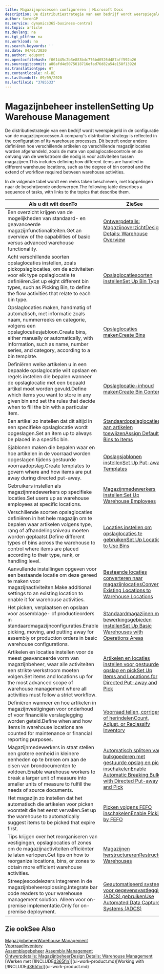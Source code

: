 ```yaml
---
title: Magazijnprocessen configureren | Microsoft Docs
description: De distributiestrategie van een bedrijf wordt weerspiegeld in de configuratie van zijn magazijnprocessen. Dit betreft onder andere definiëren hoe verschillende artikelen op verschillende magazijnlocaties worden afgehandeld, zoals de mate van opslaglocatiecontrole en de omvang van de werkstroom die nodig is voor activiteiten tussen magazijnen.
author: SorenGP
ms.service: dynamics365-business-central
ms.topic: article
ms.devlang: na
ms.tgt_pltfrm: na
ms.workload: na
ms.search.keywords: ''
ms.date: 04/01/2020
ms.author: edupont
ms.openlocfilehash: f061445c2b3e883bdc776bd0526d487aff592a26
ms.sourcegitcommit: a80afd4e5075018716efad76d82a54e158f1392d
ms.translationtype: HT
ms.contentlocale: nl-BE
ms.lasthandoff: 09/09/2020
ms.locfileid: "3785533"
---
```

# <a name="setting-up-warehouse-management"></a><span data-ttu-id="3ea8d-104">Magazijnbeheer instellen</span><span class="sxs-lookup"><span data-stu-id="3ea8d-104">Setting Up Warehouse Management</span></span>
<span data-ttu-id="3ea8d-105">De distributiestrategie van een bedrijf wordt weerspiegeld in de configuratie van de magazijnprocessen.</span><span class="sxs-lookup"><span data-stu-id="3ea8d-105">A company's distribution strategy is reflected in the configuration of its warehouse processes.</span></span> <span data-ttu-id="3ea8d-106">Dit betreft onder andere definiëren hoe verschillende artikelen op verschillende magazijnlocaties worden afgehandeld, zoals de mate van opslaglocatiecontrole en de omvang van de werkstroom die nodig is voor activiteiten tussen magazijnen.</span><span class="sxs-lookup"><span data-stu-id="3ea8d-106">This includes defining how different items are handled in different warehouse locations, such as the degree of bin control and the extend of workflow required between warehouse activities.</span></span>  

 <span data-ttu-id="3ea8d-107">In de volgende tabel wordt een reeks taken beschreven, met koppelingen naar de beschrijvende onderwerpen.</span><span class="sxs-lookup"><span data-stu-id="3ea8d-107">The following table describes a sequence of tasks, with links to the topics that describe them.</span></span>   

|<span data-ttu-id="3ea8d-108">**Als u dit wilt doen**</span><span class="sxs-lookup"><span data-stu-id="3ea8d-108">**To**</span></span>|<span data-ttu-id="3ea8d-109">**Zie**</span><span class="sxs-lookup"><span data-stu-id="3ea8d-109">**See**</span></span>|  
|------------|-------------|  
|<span data-ttu-id="3ea8d-110">Een overzicht krijgen van de mogelijkheden van standaard- en geavanceerde magazijnfunctionaliteiten.</span><span class="sxs-lookup"><span data-stu-id="3ea8d-110">Get an overview of the capabilities of basic versus advanced warehouse functionality.</span></span>|[<span data-ttu-id="3ea8d-111">Ontwerpdetails: Magazijnoverzicht</span><span class="sxs-lookup"><span data-stu-id="3ea8d-111">Design Details: Warehouse Overview</span></span>](design-details-warehouse-overview.md)|  
|<span data-ttu-id="3ea8d-112">Acht verschillende soorten opslaglocaties instellen, zoals pickopslaglocaties, om de activiteiten voor elk type opslaglocatie te definiëren.</span><span class="sxs-lookup"><span data-stu-id="3ea8d-112">Set up eight different bin types, such as Picking Bin, to define the flow activities that relate to each bin type.</span></span>|[<span data-ttu-id="3ea8d-113">Opslaglocatiesoorten instellen</span><span class="sxs-lookup"><span data-stu-id="3ea8d-113">Set Up Bin Types</span></span>](warehouse-how-to-set-up-bin-types.md)|  
|<span data-ttu-id="3ea8d-114">Opslaglocaties maken, handmatig of automatisch, met informatie zoals naam, nummerreeks en categorie, volgens een opslaglocatiesjabloon.</span><span class="sxs-lookup"><span data-stu-id="3ea8d-114">Create bins, either manually or automatically, with information, such as name, number series, and category, according to a bin template.</span></span>|[<span data-ttu-id="3ea8d-115">Opslaglocaties maken</span><span class="sxs-lookup"><span data-stu-id="3ea8d-115">Create Bins</span></span>](warehouse-how-to-create-individual-bins.md)|  
|<span data-ttu-id="3ea8d-116">Definiëren welke artikelen u in een bepaalde opslaglocatie wilt opslaan en regels instellen die bepalen wanneer de opslaglocatie met een bepaald artikel moet worden gevuld.</span><span class="sxs-lookup"><span data-stu-id="3ea8d-116">Define which items you want to store in any given bin and set the rules that decide when to fill the bin with a particular item.</span></span>|[<span data-ttu-id="3ea8d-117">Opslaglocatie-inhoud maken</span><span class="sxs-lookup"><span data-stu-id="3ea8d-117">Create Bin Contents</span></span>](warehouse-how-to-set-up-bin-contents.md)|  
|<span data-ttu-id="3ea8d-118">Een artikel zo instellen dat dit altijd in een specifieke opslaglocatie wordt opgeslagen.</span><span class="sxs-lookup"><span data-stu-id="3ea8d-118">Set an item up to always be placed in a specific bin.</span></span>|[<span data-ttu-id="3ea8d-119">Standaardopslaglocaties aan artikelen toewijzen</span><span class="sxs-lookup"><span data-stu-id="3ea8d-119">Assign Default Bins to Items</span></span>](warehouse-how-to-assign-default-bins-to-items.md)|
|<span data-ttu-id="3ea8d-120">Sjablonen maken die bepalen waar en hoe artikelen in de voorraad worden opgeslagen tijdens gestuurde voorraadopslag.</span><span class="sxs-lookup"><span data-stu-id="3ea8d-120">Create templates to govern where and how items are put away during directed put-away.</span></span>|[<span data-ttu-id="3ea8d-121">Opslagsjablonen instellen</span><span class="sxs-lookup"><span data-stu-id="3ea8d-121">Set Up Put-away Templates</span></span>](warehouse-how-to-set-up-put-away-templates.md)|
|<span data-ttu-id="3ea8d-122">Gebruikers instellen als magazijnmedewerkers op specifieke locaties.</span><span class="sxs-lookup"><span data-stu-id="3ea8d-122">Set users up as warehouse employees at specific locations.</span></span>|[<span data-ttu-id="3ea8d-123">Magazijnmedewerkers instellen:</span><span class="sxs-lookup"><span data-stu-id="3ea8d-123">Set Up Warehouse Employees</span></span>](warehouse-how-to-set-up-warehouse-employees.md)|
|<span data-ttu-id="3ea8d-124">Verschillende soorten opslaglocaties definiëren in het hele magazijn om te bepalen waar artikelen volgens type, rang of afhandelingsniveau moeten worden geplaatst.</span><span class="sxs-lookup"><span data-stu-id="3ea8d-124">Define different types of bins across the warehouse to control where items are placed according to their type, rank, or handling level.</span></span>|[<span data-ttu-id="3ea8d-125">Locaties instellen om opslaglocaties te gebruiken</span><span class="sxs-lookup"><span data-stu-id="3ea8d-125">Set Up Locations to Use Bins</span></span>](warehouse-how-to-set-up-locations-to-use-bins.md)|
|<span data-ttu-id="3ea8d-126">Aanvullende instellingen opgeven voor een bestaande locatie om deze gereed te maken voor magazijnactiviteiten.</span><span class="sxs-lookup"><span data-stu-id="3ea8d-126">Make additional settings to an existing location to enable it for warehouse activities.</span></span>|[<span data-ttu-id="3ea8d-127">Bestaande locaties converteren naar magazijnlocaties</span><span class="sxs-lookup"><span data-stu-id="3ea8d-127">Convert Existing Locations to Warehouse Locations</span></span>](warehouse-how-to-convert-existing-locations-to-warehouse-locations.md)|
|<span data-ttu-id="3ea8d-128">Het picken, verplaatsen en opslaan voor assemblage- of productieorders in standaardmagazijnconfiguraties.</span><span class="sxs-lookup"><span data-stu-id="3ea8d-128">Enable picking, moving, and putting away for assembly or production orders in basic warehouse configurations.</span></span>|[<span data-ttu-id="3ea8d-129">Standaardmagazijnen met bewerkingsgebieden instellen</span><span class="sxs-lookup"><span data-stu-id="3ea8d-129">Set Up Basic Warehouses with Operations Areas</span></span>](warehouse-how-to-set-up-basic-warehouses-with-operations-areas.md)|  
|<span data-ttu-id="3ea8d-130">Artikelen en locaties instellen voor de meest geavanceerde vorm van magazijnbeheer, waar alle activiteiten een strikte werkstroom moeten volgen.</span><span class="sxs-lookup"><span data-stu-id="3ea8d-130">Set items and locations up for the most advanced scope of warehouse management where all activities must follow a strict workflow.</span></span>|[<span data-ttu-id="3ea8d-131">Artikelen en locaties instellen voor gestuurde opslag en pick</span><span class="sxs-lookup"><span data-stu-id="3ea8d-131">Set Up Items and Locations for Directed Put-away and Pick</span></span>](warehouse-how-to-set-up-items-for-directed-put-away-and-pick.md)|  
|<span data-ttu-id="3ea8d-132">Definiëren wanneer en hoe artikelen in magazijnvestigingen voor onderhoud of voor financiële verslaglegging worden geteld.</span><span class="sxs-lookup"><span data-stu-id="3ea8d-132">Define when and how items in warehouse locations are counted for maintenance or financial reporting purposes.</span></span>|[<span data-ttu-id="3ea8d-133">Voorraad tellen, corrigeren of herindelen</span><span class="sxs-lookup"><span data-stu-id="3ea8d-133">Count, Adjust, or Reclassify Inventory</span></span>](inventory-how-count-adjust-reclassify.md)|
|<span data-ttu-id="3ea8d-134">Magazijnmedewerkers in staat stellen een grotere eenheid in kleinere eenheden op te breken om aan de eisen van brondocumenten te voldoen.</span><span class="sxs-lookup"><span data-stu-id="3ea8d-134">Enable warehouse workers to break a larger unit of measure into smaller units of measure to fulfill the needs of source documents.</span></span>|[<span data-ttu-id="3ea8d-135">Automatisch splitsen van bulkgoederen met gestuurde opslag en pick inschakelen</span><span class="sxs-lookup"><span data-stu-id="3ea8d-135">Enable Automatic Breaking Bulk with Directed Put-away and Pick</span></span>](warehouse-enable-automatic-breaking-bulk-with-directed-put-away-and-pick.md)|  
|<span data-ttu-id="3ea8d-136">Het magazijn zo instellen dat het automatisch die artikelen voor picken voorstelt die het eerst vervallen.</span><span class="sxs-lookup"><span data-stu-id="3ea8d-136">Set up the warehouse to automatically suggest items to be picked that expire first.</span></span>|[<span data-ttu-id="3ea8d-137">Picken volgens FEFO inschakelen</span><span class="sxs-lookup"><span data-stu-id="3ea8d-137">Enable Picking by FEFO</span></span>](warehouse-picking-by-fefo.md)|
|<span data-ttu-id="3ea8d-138">Tips krijgen over het reorganiseren van vestigingen, opslaglocaties of zones om de magazijnactiviteiten efficiënter te laten verlopen.</span><span class="sxs-lookup"><span data-stu-id="3ea8d-138">Get tips on how to reorganize locations, bins, or zones to obtain more efficient warehouse activities.</span></span>|[<span data-ttu-id="3ea8d-139">Magazijnen herstructureren</span><span class="sxs-lookup"><span data-stu-id="3ea8d-139">Restructure Warehouses</span></span>](warehouse-how-to-restructure-warehouses.md)|
|<span data-ttu-id="3ea8d-140">Streepjescodelezers integreren in de magazijnbeheeroplossing.</span><span class="sxs-lookup"><span data-stu-id="3ea8d-140">Integrate bar code readers to your warehouse management solution.</span></span> <span data-ttu-id="3ea8d-141">Alleen voor on-premise implementatie.</span><span class="sxs-lookup"><span data-stu-id="3ea8d-141">Only for on-premise deployment.</span></span>|[<span data-ttu-id="3ea8d-142">Geautomatiseerd systeem voor gegevensvastlegging (ADCS) gebruiken</span><span class="sxs-lookup"><span data-stu-id="3ea8d-142">Use Automated Data Capture Systems (ADCS)</span></span>](warehouse-use-automated-data-capture-systems-adcs.md)|

## <a name="see-also"></a><span data-ttu-id="3ea8d-143">Zie ook</span><span class="sxs-lookup"><span data-stu-id="3ea8d-143">See Also</span></span>  
[<span data-ttu-id="3ea8d-144">Magazijnbeheer</span><span class="sxs-lookup"><span data-stu-id="3ea8d-144">Warehouse Management</span></span>](warehouse-manage-warehouse.md)  
[<span data-ttu-id="3ea8d-145">Voorraad</span><span class="sxs-lookup"><span data-stu-id="3ea8d-145">Inventory</span></span>](inventory-manage-inventory.md)  
<span data-ttu-id="3ea8d-146">[Assemblagebeheer](assembly-assemble-items.md)  </span><span class="sxs-lookup"><span data-stu-id="3ea8d-146">[Assembly Management](assembly-assemble-items.md)  </span></span>  
[<span data-ttu-id="3ea8d-147">Ontwerpdetails: Magazijnbeheer</span><span class="sxs-lookup"><span data-stu-id="3ea8d-147">Design Details: Warehouse Management</span></span>](design-details-warehouse-management.md)  
<span data-ttu-id="3ea8d-148">[Werken met [!INCLUDE[d365fin](includes/d365fin_md.md)]](ui-work-product.md)</span><span class="sxs-lookup"><span data-stu-id="3ea8d-148">[Working with [!INCLUDE[d365fin](includes/d365fin_md.md)]](ui-work-product.md)</span></span>

